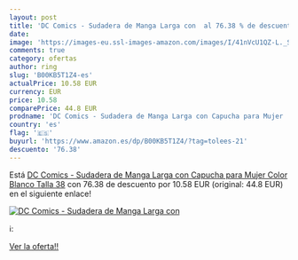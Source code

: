 ```yaml
---
layout: post
title: 'DC Comics - Sudadera de Manga Larga con  al 76.38 % de descuento'
date: 
image: 'https://images-eu.ssl-images-amazon.com/images/I/41nVcU1QZ-L._SL200_.jpg'
comments: true
category: ofertas
author: ring
slug: 'B00KB5T1Z4-es'
actualPrice: 10.58 EUR
currency: EUR
price: 10.58
comparePrice: 44.8 EUR
prodname: 'DC Comics - Sudadera de Manga Larga con Capucha para Mujer  Color Blanco  Talla 38'
country: 'es'
flag: '🇪🇸'
buyurl: 'https://www.amazon.es/dp/B00KB5T1Z4/?tag=tolees-21'
descuento: '76.38'
---
```


Está [DC Comics - Sudadera de Manga Larga con Capucha para Mujer  Color Blanco  Talla 38](https://www.amazon.es/dp/B00KB5T1Z4/?tag=tolees-21) con 76.38 de descuento por 10.58 EUR (original: 44.8 EUR) en el siguiente enlace!

[![DC Comics - Sudadera de Manga Larga con ](https://images-eu.ssl-images-amazon.com/images/I/41nVcU1QZ-L._SL200_.jpg)](https://www.amazon.es/dp/B00KB5T1Z4/?tag=tolees-21)

ℹ️:


[Ver la oferta!!](https://www.amazon.es/dp/B00KB5T1Z4/?tag=tolees-21)
